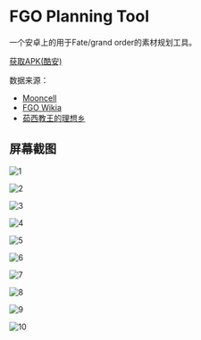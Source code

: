 # FGO Planning Tool

一个安卓上的用于Fate/grand order的素材规划工具。

[获取APK(酷安)](https://www.coolapk.com/game/com.ssttkkl.fgoplanningtool)

数据来源：

- [Mooncell](https://fgo.wiki/)
- [FGO Wikia](https://fategrandorder.wikia.com/)
- [茹西教王的理想乡](https://kazemai.github.io/)

## 屏幕截图

![1](doc/image/1.png)

![2](doc/image/2.png)

![3](doc/image/3.png)

![4](doc/image/4.png)

![5](doc/image/5.png)

![6](doc/image/6.png)

![7](doc/image/7.png)

![8](doc/image/8.png)

![9](doc/image/9.png)

![10](doc/image/10.png)
